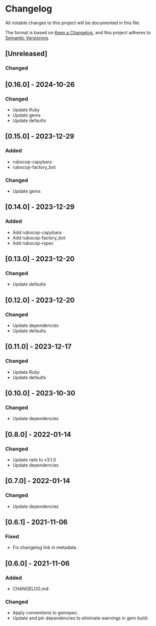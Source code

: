 # Changelog

All notable changes to this project will be documented in this file.

The format is based on [Keep a Changelog](https://keepachangelog.com/en/1.0.0/),
and this project adheres to [Semantic Versioning](https://semver.org/spec/v2.0.0.html).

## [Unreleased]

### Changed

## [0.16.0] - 2024-10-26

### Changed

- Update Ruby
- Update gems
- Update defaults

## [0.15.0] - 2023-12-29

### Added

- rubocop-capybara
- rubocop-factory_bot

### Changed

- Update gems

## [0.14.0] - 2023-12-29

### Added

- Add rubocop-capybara
- Add rubocop-factory_bot
- Add rubocop-rspec

## [0.13.0] - 2023-12-20

### Changed

- Update defaults

## [0.12.0] - 2023-12-20

### Changed

- Update dependencies
- Update defaults

## [0.11.0] - 2023-12-17

### Changed

- Update Ruby
- Update defaults

## [0.10.0] - 2023-10-30

### Changed

- Update dependencies

## [0.8.0] - 2022-01-14

### Changed

- Update rails to v3.1.0
- Update dependencies

## [0.7.0] - 2022-01-14

### Changed

- Update dependencies

## [0.6.1] - 2021-11-06

### Fixed

- Fix changelog link in metadata.

## [0.6.0] - 2021-11-06

### Added

- CHANGELOG.md

### Changed

- Apply conventions to gemspec.
- Update and pin dependencies to eliminate warnings in gem build.
